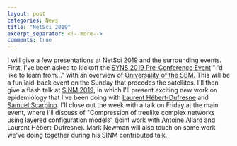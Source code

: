 ```yaml
---
layout: post
categories: News
title: "NetSci 2019"
excerpt_separator: <!--more-->
comments: true
---
```


I will give a few presentations at NetSci 2019 and the surrounding events.
First, I've been asked to kickoff the [SYNS 2019 Pre-Conference Event](https://www.networkscienceinstitute.org/syns) "I'd like to learn from..." with an overview of [Universality of the SBM](https://doi.org/10.1103/PhysRevE.98.032309). This will be a fun laid-back event on the Sunday that precedes the satellites.
I'll then give a flash talk at [SINM 2019](http://danlarremore.com/sinm2019/schedule.html), in which I'll present exciting new work on epidemiology that I've been doing with [Laurent Hébert-Dufresne](http://laurenthebertdufresne.github.io/) and [Samuel Scarpino](http://scarpino.github.io/).
I'll close out the week with a talk on Friday at the main event, where I'll discuss of "Compression of treelike complex networks using layered configuration models" (joint work with [Antoine Allard](http://antoineallard.github.io/) and Laurent Hébert-Dufresne).
Mark Newman will also touch on some work we've doing together during his SINM contributed talk.
